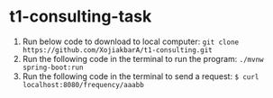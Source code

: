 # t1-consulting-task
1. Run below code to download to local computer: ``` git clone https://github.com/XojiakbarA/t1-consulting.git ```
2. Run the following code in the terminal to run the program: ``` ./mvnw spring-boot:run ```
3. Run the following code in the terminal to send a request: ``` $ curl localhost:8080/frequency/aaabb ```
